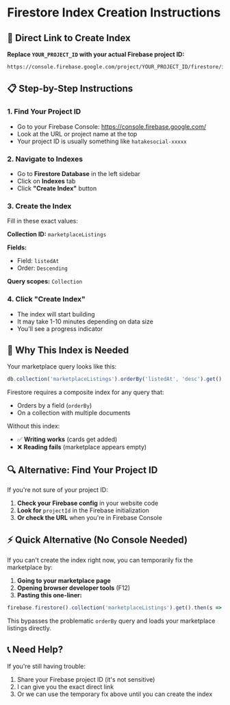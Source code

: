 # Firestore Index Creation Instructions

## 🔗 Direct Link to Create Index

**Replace `YOUR_PROJECT_ID` with your actual Firebase project ID:**

```
https://console.firebase.google.com/project/YOUR_PROJECT_ID/firestore/indexes
```

## 📋 Step-by-Step Instructions

### 1. Find Your Project ID
- Go to your Firebase Console: https://console.firebase.google.com/
- Look at the URL or project name at the top
- Your project ID is usually something like `hatakesocial-xxxxx`

### 2. Navigate to Indexes
- Go to **Firestore Database** in the left sidebar
- Click on **Indexes** tab
- Click **"Create Index"** button

### 3. Create the Index
Fill in these exact values:

**Collection ID:** `marketplaceListings`

**Fields:**
- Field: `listedAt`
- Order: `Descending`

**Query scopes:** `Collection`

### 4. Click "Create Index"
- The index will start building
- It may take 1-10 minutes depending on data size
- You'll see a progress indicator

## 🚨 Why This Index is Needed

Your marketplace query looks like this:
```javascript
db.collection('marketplaceListings').orderBy('listedAt', 'desc').get()
```

Firestore requires a composite index for any query that:
- Orders by a field (`orderBy`)
- On a collection with multiple documents

Without this index:
- ✅ **Writing works** (cards get added)
- ❌ **Reading fails** (marketplace appears empty)

## 🔍 Alternative: Find Your Project ID

If you're not sure of your project ID:

1. **Check your Firebase config** in your website code
2. **Look for** `projectId` in the Firebase initialization
3. **Or check the URL** when you're in Firebase Console

## ⚡ Quick Alternative (No Console Needed)

If you can't create the index right now, you can temporarily fix the marketplace by:

1. **Going to your marketplace page**
2. **Opening browser developer tools** (F12)
3. **Pasting this one-liner:**

```javascript
firebase.firestore().collection('marketplaceListings').get().then(s => { if(window.marketplaceManager) { window.marketplaceManager.allListings = s.docs.map(d => ({id: d.id, ...d.data()})); window.marketplaceManager.filteredListings = [...window.marketplaceManager.allListings]; window.marketplaceManager.updateDisplay(); } });
```

This bypasses the problematic `orderBy` query and loads your marketplace listings directly.

## 📞 Need Help?

If you're still having trouble:
1. Share your Firebase project ID (it's not sensitive)
2. I can give you the exact direct link
3. Or we can use the temporary fix above until you can create the index
